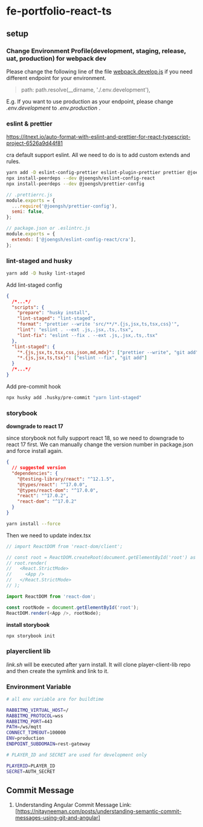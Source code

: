 # fe-portfolio-react-ts

## setup

### Change Environment Profile(development, staging, release, uat, production) for webpack dev

Please change the following line of the file [webpack.develop.js](config/webpack.develop.js) if you need different endpoint for your environment.

> path: path.resolve(\_\_dirname, './.env.development'),

E.g. If you want to use production as your endpoint, please change _.env.development_ to _.env.production_ .

### eslint & prettier

https://itnext.io/auto-format-with-eslint-and-prettier-for-react-typescript-project-6526a9d44f81

cra default support eslint. All we need to do is to add custom extends and rules.

```bash
yarn add -D eslint-config-prettier eslint-plugin-prettier prettier @joengsh/eslint-config-react @joengsh/prettier-config
npx install-peerdeps --dev @joengsh/eslint-config-react
npx install-peerdeps --dev @joengsh/prettier-config
```

```javascript
// .prettierrc.js
module.exports = {
  ...require('@joengsh/prettier-config'),
  semi: false,
};

// package.json or .eslintrc.js
module.exports = {
  extends: ['@joengsh/eslint-config-react/cra'],
};
```

### lint-staged and husky

```bash
yarn add -D husky lint-staged
```

Add lint-staged config

```json
{
  /*...*/
  "scripts": {
    "prepare": "husky install",
    "lint-staged": "lint-staged",
    "format": "prettier --write 'src/**/*.{js,jsx,ts,tsx,css}'",
    "lint": "eslint . --ext .js,.jsx,.ts,.tsx",
    "lint-fix": "eslint --fix . --ext .js,.jsx,.ts,.tsx"
  },
  "lint-staged": {
    "*.{js,jsx,ts,tsx,css,json,md,mdx}": ["prettier --write", "git add"],
    "*.{js,jsx,ts,tsx}": ["eslint --fix", "git add"]
  }
  /*...*/
}
```

Add pre-commit hook

```bash
npx husky add .husky/pre-commit "yarn lint-staged"
```

### storybook

**downgrade to react 17**

since storybook not fully support react 18, so we need to downgrade to react 17 first. We can manually change the version number in package.json and force install again.

```json
{
  // suggested version
  "dependencies": {
    "@testing-library/react": "^12.1.5",
    "@types/react": "^17.0.0",
    "@types/react-dom": "^17.0.0",
    "react": "^17.0.2",
    "react-dom": "^17.0.2"
  }
}
```

```bash
yarn install --force
```

Then we need to update index.tsx

```typescript
// import ReactDOM from 'react-dom/client';

// const root = ReactDOM.createRoot(document.getElementById('root') as HTMLElement);
// root.render(
//   <React.StrictMode>
//     <App />
//   </React.StrictMode>
// );

import ReactDOM from 'react-dom';

const rootNode = document.getElementById('root');
ReactDOM.render(<App />, rootNode);
```

**install storybook**

```bash
npx storybook init
```

### playerclient lib

_link.sh_ will be executed after yarn install. It will clone player-client-lib repo and then create the symlink and link to it.

### Environment Variable

```bash
# all env variable are for buildtime

RABBITMQ_VIRTUAL_HOST=/
RABBITMQ_PROTOCOL=wss
RABBITMQ_PORT=443
PATH=/ws/mqtt
CONNECT_TIMEOUT=100000
ENV=production
ENDPOINT_SUBDOMAIN=rest-gateway

# PLAYER_ID and SECRET are used for development only

PLAYERID=PLAYER_ID
SECRET=AUTH_SECRET
```

## Commit Message

1. Understanding Angular Commit Message
   Link: [https://nitayneeman.com/posts/understanding-semantic-commit-messages-using-git-and-angular]
